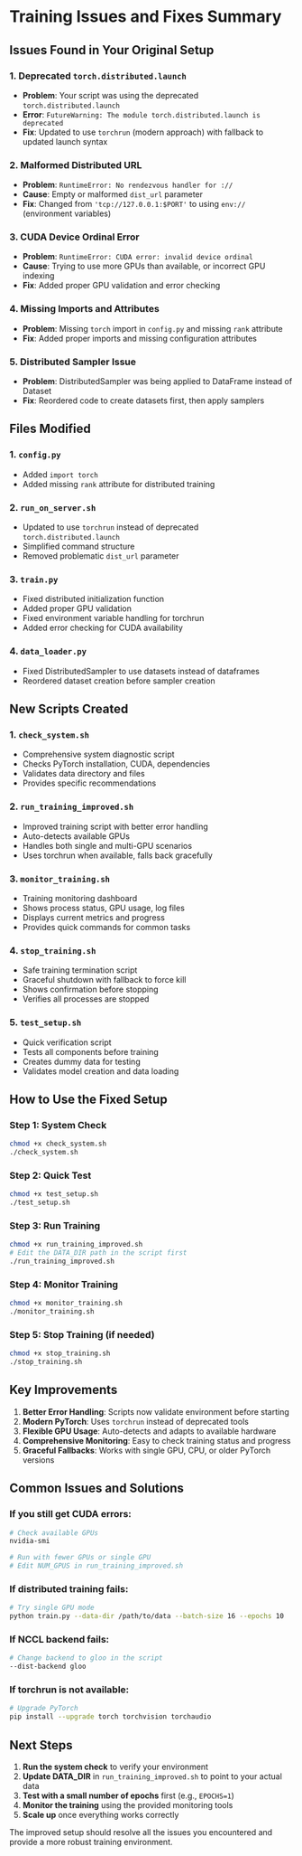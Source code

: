 # Training Issues and Fixes Summary

## Issues Found in Your Original Setup

### 1. **Deprecated `torch.distributed.launch`**
- **Problem**: Your script was using the deprecated `torch.distributed.launch`
- **Error**: `FutureWarning: The module torch.distributed.launch is deprecated`
- **Fix**: Updated to use `torchrun` (modern approach) with fallback to updated launch syntax

### 2. **Malformed Distributed URL**
- **Problem**: `RuntimeError: No rendezvous handler for ://`
- **Cause**: Empty or malformed `dist_url` parameter
- **Fix**: Changed from `'tcp://127.0.0.1:$PORT'` to using `env://` (environment variables)

### 3. **CUDA Device Ordinal Error**
- **Problem**: `RuntimeError: CUDA error: invalid device ordinal`
- **Cause**: Trying to use more GPUs than available, or incorrect GPU indexing
- **Fix**: Added proper GPU validation and error checking

### 4. **Missing Imports and Attributes**
- **Problem**: Missing `torch` import in `config.py` and missing `rank` attribute
- **Fix**: Added proper imports and missing configuration attributes

### 5. **Distributed Sampler Issue**
- **Problem**: DistributedSampler was being applied to DataFrame instead of Dataset
- **Fix**: Reordered code to create datasets first, then apply samplers

## Files Modified

### 1. `config.py`
- Added `import torch`
- Added missing `rank` attribute for distributed training

### 2. `run_on_server.sh`
- Updated to use `torchrun` instead of deprecated `torch.distributed.launch`
- Simplified command structure
- Removed problematic `dist_url` parameter

### 3. `train.py`
- Fixed distributed initialization function
- Added proper GPU validation
- Fixed environment variable handling for torchrun
- Added error checking for CUDA availability

### 4. `data_loader.py`
- Fixed DistributedSampler to use datasets instead of dataframes
- Reordered dataset creation before sampler creation

## New Scripts Created

### 1. `check_system.sh`
- Comprehensive system diagnostic script
- Checks PyTorch installation, CUDA, dependencies
- Validates data directory and files
- Provides specific recommendations

### 2. `run_training_improved.sh`
- Improved training script with better error handling
- Auto-detects available GPUs
- Handles both single and multi-GPU scenarios
- Uses torchrun when available, falls back gracefully

### 3. `monitor_training.sh`
- Training monitoring dashboard
- Shows process status, GPU usage, log files
- Displays current metrics and progress
- Provides quick commands for common tasks

### 4. `stop_training.sh`
- Safe training termination script
- Graceful shutdown with fallback to force kill
- Shows confirmation before stopping
- Verifies all processes are stopped

### 5. `test_setup.sh`
- Quick verification script
- Tests all components before training
- Creates dummy data for testing
- Validates model creation and data loading

## How to Use the Fixed Setup

### Step 1: System Check
```bash
chmod +x check_system.sh
./check_system.sh
```

### Step 2: Quick Test
```bash
chmod +x test_setup.sh
./test_setup.sh
```

### Step 3: Run Training
```bash
chmod +x run_training_improved.sh
# Edit the DATA_DIR path in the script first
./run_training_improved.sh
```

### Step 4: Monitor Training
```bash
chmod +x monitor_training.sh
./monitor_training.sh
```

### Step 5: Stop Training (if needed)
```bash
chmod +x stop_training.sh
./stop_training.sh
```

## Key Improvements

1. **Better Error Handling**: Scripts now validate environment before starting
2. **Modern PyTorch**: Uses `torchrun` instead of deprecated tools
3. **Flexible GPU Usage**: Auto-detects and adapts to available hardware
4. **Comprehensive Monitoring**: Easy to check training status and progress
5. **Graceful Fallbacks**: Works with single GPU, CPU, or older PyTorch versions

## Common Issues and Solutions

### If you still get CUDA errors:
```bash
# Check available GPUs
nvidia-smi

# Run with fewer GPUs or single GPU
# Edit NUM_GPUS in run_training_improved.sh
```

### If distributed training fails:
```bash
# Try single GPU mode
python train.py --data-dir /path/to/data --batch-size 16 --epochs 10
```

### If NCCL backend fails:
```bash
# Change backend to gloo in the script
--dist-backend gloo
```

### If torchrun is not available:
```bash
# Upgrade PyTorch
pip install --upgrade torch torchvision torchaudio
```

## Next Steps

1. **Run the system check** to verify your environment
2. **Update DATA_DIR** in `run_training_improved.sh` to point to your actual data
3. **Test with a small number of epochs** first (e.g., `EPOCHS=1`)
4. **Monitor the training** using the provided monitoring tools
5. **Scale up** once everything works correctly

The improved setup should resolve all the issues you encountered and provide a more robust training environment.

